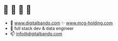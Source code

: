 # 💚 🌱 🌻 👋
- 👀 www.digitalbando.com ✨ www.mcg-holding.com
- 🌱 full stack dev & data engineer
- 📫 info@digitalbando.com

<!---
noahshotz/noahshotz is a ✨ special ✨ repository because its `README.md` (this file) appears on your GitHub profile.
You can click the Preview link to take a look at your changes.
--->
